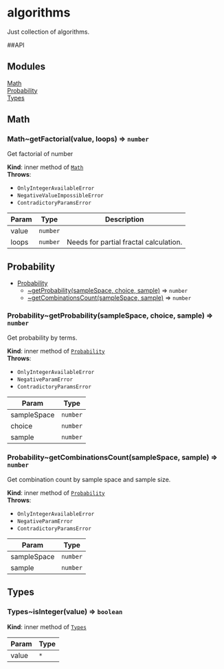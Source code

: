 # algorithms

Just collection of algorithms.

##API
## Modules

<dl>
<dt><a href="#module_Math">Math</a></dt>
<dd></dd>
<dt><a href="#module_Probability">Probability</a></dt>
<dd></dd>
<dt><a href="#module_Types">Types</a></dt>
<dd></dd>
</dl>

<a name="module_Math"></a>

## Math
<a name="module_Math..getFactorial"></a>

### Math~getFactorial(value, loops) ⇒ <code>number</code>
Get factorial of number

**Kind**: inner method of <code>[Math](#module_Math)</code>  
**Throws**:

- <code>OnlyIntegerAvailableError</code> 
- <code>NegativeValueImpossibleError</code> 
- <code>СontradictoryParamsError</code> 


| Param | Type | Description |
| --- | --- | --- |
| value | <code>number</code> |  |
| loops | <code>number</code> | Needs for partial fractal calculation. |

<a name="module_Probability"></a>

## Probability

* [Probability](#module_Probability)
    * [~getProbability(sampleSpace, choice, sample)](#module_Probability..getProbability) ⇒ <code>number</code>
    * [~getCombinationsCount(sampleSpace, sample)](#module_Probability..getCombinationsCount) ⇒ <code>number</code>

<a name="module_Probability..getProbability"></a>

### Probability~getProbability(sampleSpace, choice, sample) ⇒ <code>number</code>
Get probability by terms.

**Kind**: inner method of <code>[Probability](#module_Probability)</code>  
**Throws**:

- <code>OnlyIntegerAvailableError</code> 
- <code>NegativeParamError</code> 
- <code>СontradictoryParamsError</code> 


| Param | Type |
| --- | --- |
| sampleSpace | <code>number</code> | 
| choice | <code>number</code> | 
| sample | <code>number</code> | 

<a name="module_Probability..getCombinationsCount"></a>

### Probability~getCombinationsCount(sampleSpace, sample) ⇒ <code>number</code>
Get combination count by sample space and sample size.

**Kind**: inner method of <code>[Probability](#module_Probability)</code>  
**Throws**:

- <code>OnlyIntegerAvailableError</code> 
- <code>NegativeParamError</code> 
- <code>СontradictoryParamsError</code> 


| Param | Type |
| --- | --- |
| sampleSpace | <code>number</code> | 
| sample | <code>number</code> | 

<a name="module_Types"></a>

## Types
<a name="module_Types..isInteger"></a>

### Types~isInteger(value) ⇒ <code>boolean</code>
**Kind**: inner method of <code>[Types](#module_Types)</code>  

| Param | Type |
| --- | --- |
| value | <code>\*</code> | 

